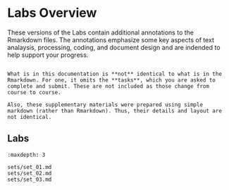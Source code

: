 # Labs Overview

These versions of the Labs contain additional annotations to the Rmarkdown files. The annotations emphasize some key aspects of text analaysis, processing, coding, and document design and are indended to help support your progress.

 
```{warning}

What is in this documentation is **not** identical to what is in the Rmarkdown. For one, it omits the **tasks**, which you are asked to complete and submit. These are not included as those change from course to course.

Also, these supplementary materials were prepared using simple markdown (rather than Rmarkdown). Thus, their details and layout are not identical.

```

## Labs

```{toctree}
:maxdepth: 3

sets/set_01.md
sets/set_02.md
sets/set_03.md
```

